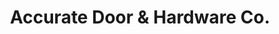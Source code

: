 ---
title: "Accurate Door & Hardware Co."
url: /kamloops/accurate-door-und-hardware-co/
shop: Eisenwaren
---